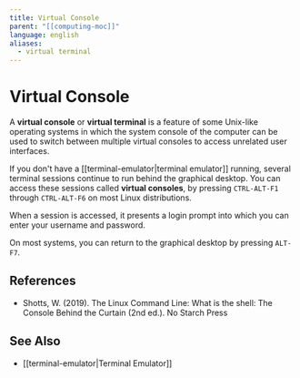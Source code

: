 ```yaml
---
title: Virtual Console
parent: "[[computing-moc]]"
language: english
aliases:
  - virtual terminal
---
```


# Virtual Console

A **virtual console** or **virtual terminal** is a feature of some Unix-like operating systems in which the system console of the computer can be used to switch between multiple virtual consoles to access unrelated user interfaces.

If you don't have a [[terminal-emulator|terminal emulator]] running, several terminal sessions continue to run behind the graphical desktop. You can access these sessions called **virtual consoles**, by pressing `CTRL-ALT-F1` through `CTRL-ALT-F6` on most Linux distributions.

When a session is accessed, it presents a login prompt into which you can enter your username and password.

On most systems, you can return to the graphical desktop by pressing `ALT-F7`.

## References

- Shotts, W. (2019). <span class="reference-title">The Linux Command Line: What is the shell: The Console Behind the Curtain (2nd ed.)</span>. No Starch Press

## See Also

- [[terminal-emulator|Terminal Emulator]]

